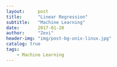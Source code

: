 ```yaml
---
layout:     post
title:      "Linear Regression"
subtitle:   "Machine Learning"
date:       2017-01-20
author:     "Zexi"
header-img: "img/post-bg-unix-linux.jpg"
catalog: true
tags:
    - Machine Learning
---
```


